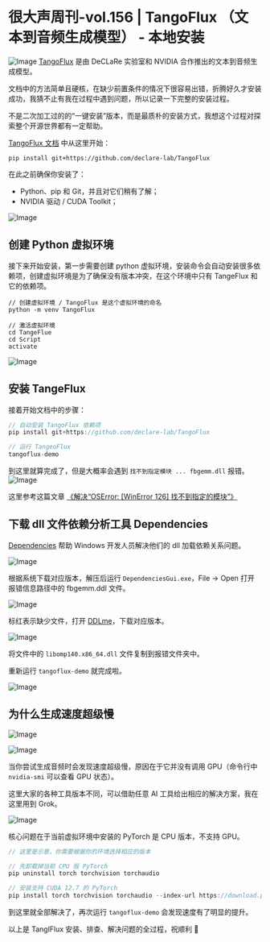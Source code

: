 # 很大声周刊-vol.156 | TangoFlux （文本到音频生成模型） - 本地安装

![Image](https://github.com/user-attachments/assets/fc1381ee-4db3-46c8-b889-762039d2f299)
[TangoFlux](https://github.com/declare-lab/TangoFlux) 是由 DeCLaRe 实验室和 NVIDIA 合作推出的文本到音频生成模型。

文档中的方法简单且硬核，在缺少前置条件的情况下很容易出错，折腾好久才安装成功，我猜不止有我在过程中遇到问题，所以记录一下完整的安装过程。

不是二次加工过的的“一键安装”版本，而是最质朴的安装方式，我想这个过程对探索整个开源世界都有一定帮助。

[TangoFlux 文档](https://github.com/declare-lab/TangoFlux) 中从这里开始：
```
pip install git+https://github.com/declare-lab/TangoFlux
```
在此之前确保你安装了：
- Python、pip 和 Git，并且对它们稍有了解；
- NVIDIA 驱动 / CUDA Toolkit；

![Image](https://github.com/user-attachments/assets/cae48d87-557f-4878-ac2e-6bd71d7e61b8)

## 创建 Python 虚拟环境

接下来开始安装，第一步需要创建 python 虚拟环境，安装命令会自动安装很多依赖项，创建虚拟环境是为了确保没有版本冲突，在这个环境中只有 TangeFlux 和它的依赖项。

``` Js
// 创建虚拟环境 / TangoFlux 是这个虚拟环境的命名
python -m venv TangoFlux

// 激活虚拟环境
cd TangeFlue
cd Script
activate
```

![Image](https://github.com/user-attachments/assets/143597d2-b562-47e0-a4b1-a0fb26023480)

## 安装 TangeFlux

接着开始文档中的步骤：
``` js
// 自动安装 TangoFlux 依赖项
pip install git+https://github.com/declare-lab/TangoFlux
```

``` js
// 运行 TangeoFlux
tangoflux-demo
```

到这里就算完成了，但是大概率会遇到 `找不到指定模块 ... fbgemm.dll` 报错。
![Image](https://github.com/user-attachments/assets/ed730396-66de-42bd-8abe-dccbe7335a36)

这里参考这篇文章 [《解决“OSError: [WinError 126] 找不到指定的模块”》](https://www.bilibili.com/opus/967745334024339490)

## 下载 dll 文件依赖分析工具 Dependencies

[Dependencies](https://github.com/lucasg/Dependencies
) 帮助 Windows 开发人员解决他们的 dll 加载依赖关系问题。

![Image](https://github.com/user-attachments/assets/35e2e45e-6b04-49ef-8a39-21996be17dc3)

根据系统下载对应版本，解压后运行 `DependenciesGui.exe`，File -> Open 打开报错信息路径中的 fbgemm.ddl 文件。

![Image](https://github.com/user-attachments/assets/68074e0f-2b15-4f08-a877-16be75bf05cf)

标红表示缺少文件，打开 [DDLme](https://www.dllme.com/dll/files/libomp140_x86_64/versions)，下载对应版本。

![Image](https://github.com/user-attachments/assets/597a85f4-48f0-488d-8f80-e3954526268f)

将文件中的 `libomp140.x86_64.dll` 文件复制到报错文件夹中。

重新运行 `tangoflux-demo` 就完成啦。

![Image](https://github.com/user-attachments/assets/9f01f76f-b00f-4bd4-8028-fbce37f32d49)

## 为什么生成速度超级慢
![Image](https://github.com/user-attachments/assets/2456a2f8-15f2-41b6-a3bc-041bb961a5b8)

![Image](https://github.com/user-attachments/assets/ec9c1c18-87d2-49ff-a2ec-6f636e09ece1)

当你尝试生成音频时会发现速度超级慢，原因在于它并没有调用 GPU（命令行中 `nvidia-smi` 可以查看 GPU 状态）。

这里大家的各种工具版本不同，可以借助任意 AI 工具给出相应的解决方案，我在这里用到 Grok。

![Image](https://github.com/user-attachments/assets/a70775b1-e274-451a-a675-702b93a2806b)

核心问题在于当前虚拟环境中安装的 PyTorch 是 CPU 版本，不支持 GPU。

```js
// 这里是示意，你需要根据你的环境选择相应的版本

// 先卸载掉当前 CPU 版 PyTorch
pip uninstall torch torchvision torchaudio

// 安装支持 CUDA 12.7 的 PyTorch
pip install torch torchvision torchaudio --index-url https://download.pytorch.org/whl/cu121

```

到这里就全部解决了，再次运行 `tangoflux-demo` 会发现速度有了明显的提升。

以上是 TanglFlux 安装、排查、解决问题的全过程，祝顺利 🍻













